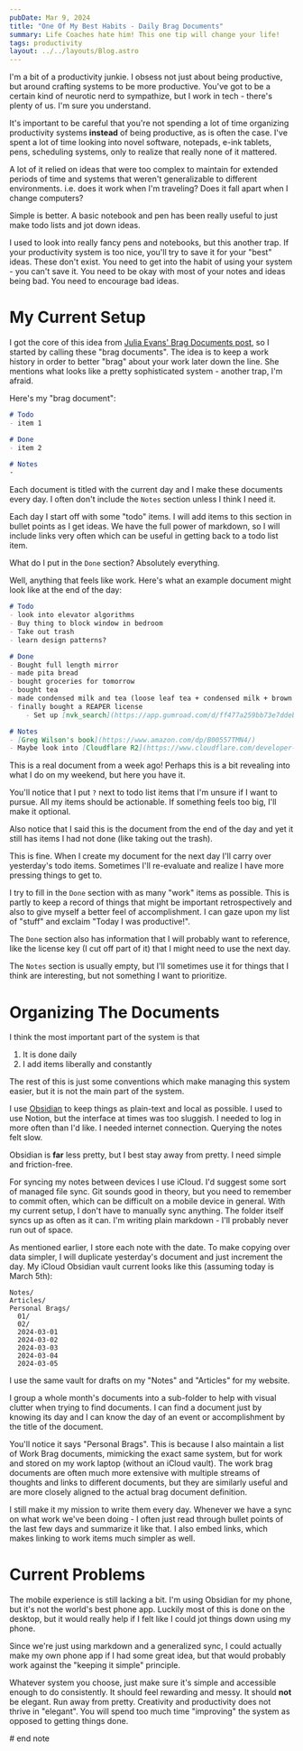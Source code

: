 ```yaml
---
pubDate: Mar 9, 2024
title: "One Of My Best Habits - Daily Brag Documents"
summary: Life Coaches hate him! This one tip will change your life!
tags: productivity
layout: ../../layouts/Blog.astro
---
```


I'm a bit of a productivity junkie. I obsess not just about being productive, but around crafting systems to be more productive. You've got to be a certain kind of neurotic nerd to sympathize, but I work in tech - there's plenty of us. I'm sure you understand.

It's important to be careful that you're not spending a lot of time organizing productivity systems **instead** of being productive, as is often the case. I've spent a lot of time looking into novel software, notepads, e-ink tablets, pens, scheduling systems, only to realize that really none of it mattered.

A lot of it relied on ideas that were too complex to maintain for extended periods of time and systems that weren't generalizable to different environments. i.e. does it work when I'm traveling? Does it fall apart when I change computers? 

Simple is better. A basic notebook and pen has been really useful to just make todo lists and jot down ideas. 

I used to look into really fancy pens and notebooks, but this another trap. If your productivity system is too nice, you'll try to save it for your "best" ideas. These don't exist. You need to get into the habit of using your system - you can't save it. You need to be okay with most of your notes and ideas being bad. You need to encourage bad ideas. 

# My Current Setup

I got the core of this idea from [Julia Evans' Brag Documents post](https://jvns.ca/blog/brag-documents/), so I started by calling these "brag documents". The idea is to keep a work history in order to better "brag" about your work later down the line. She mentions what looks like a pretty sophisticated system - another trap, I'm afraid.

Here's my "brag document":

```md
# Todo
- item 1

# Done
- item 2

# Notes
-
```

Each document is titled with the current day and I make these documents every day. I often don't include the `Notes` section unless I think I need it. 

Each day I start off with some "todo" items. I will add items to this section in bullet points as I get ideas. We have the full power of markdown, so I will include links very often which can be useful in getting back to a todo list item. 

What do I put in the `Done` section? Absolutely everything. 

Well, anything that feels like work. Here's what an example document might look like at the end of the day:

```md
# Todo
- look into elevator algorithms 
- Buy thing to block window in bedroom
- Take out trash
- learn design patterns?

# Done
- Bought full length mirror
- made pita bread
- bought groceries for tomorrow
- bought tea
- made condensed milk and tea (loose leaf tea + condensed milk + brown sugar)
- finally bought a REAPER license
	- Set up [nvk_search](https://app.gumroad.com/d/ff477a259bb73e7ddebcca3efbce371d) (license key: `D21C68B2-xxxx`)

# Notes
- [Greg Wilson's book](https://www.amazon.com/dp/B00557TMN4/)
- Maybe look into [Cloudflare R2](https://www.cloudflare.com/developer-platform/r2/)
```

This is a real document from a week ago! Perhaps this is a bit revealing into what I do on my weekend, but here you have it.

You'll notice that I put `?` next to todo list items that I'm unsure if I want to pursue. All my items should be actionable. If something feels too big, I'll make it optional. 

Also notice that I said this is the document from the end of the day and yet it still has items I had not done (like taking out the trash).

This is fine. When I create my document for the next day I'll carry over yesterday's todo items. Sometimes I'll re-evaluate and realize I have more pressing things to get to.

I try to fill in the `Done` section with as many "work" items as possible. This is partly to keep a record of things that might be important retrospectively and also to give myself a better feel of accomplishment. I can gaze upon my list of "stuff" and exclaim "Today I was productive!".

The `Done` section also has information that I will probably want to reference, like the license key (I cut off part of it) that I might need to use the next day.

The `Notes` section is usually empty, but I'll sometimes use it for things that I think are interesting, but not something I want to prioritize. 

# Organizing The Documents

I think the most important part of the system is that 
1. It is done daily
2. I add items liberally and constantly

The rest of this is just some conventions which make managing this system easier, but it is not the main part of the system.

I use [Obsidian](https://obsidian.md/) to keep things as plain-text and local as possible. I used to use Notion, but the interface at times was too sluggish. I needed to log in more often than I'd like. I needed internet connection. Querying the notes felt slow.

Obsidian is **far** less pretty, but I best stay away from pretty. I need simple and friction-free.

For syncing my notes between devices I use iCloud. I'd suggest some sort of managed file sync. Git sounds good in theory, but you need to remember to commit often, which can be difficult on a mobile device in general. With my current setup, I don't have to manually sync anything. The folder itself syncs up as often as it can. I'm writing plain markdown - I'll probably never run out of space.

As mentioned earlier, I store each note with the date. To make copying over data simpler, I will duplicate yesterday's document and just increment the day. My iCloud Obsidian vault current looks like this (assuming today is March 5th):

```
Notes/
Articles/
Personal Brags/
  01/
  02/
  2024-03-01
  2024-03-02
  2024-03-03
  2024-03-04
  2024-03-05
```

I use the same vault for drafts on my "Notes" and "Articles" for my website. 

I group a whole month's documents into a sub-folder to help with visual clutter when trying to find documents. I can find a document just by knowing its day and I can know the day of an event or accomplishment by the title of the document.

You'll notice it says "Personal Brags". This is because I also maintain a list of Work Brag documents, mimicking the exact same system, but for work and stored on my work laptop (without an iCloud vault). The work brag documents are often much more extensive with multiple streams of thoughts and links to different documents, but they are similarly useful and are more closely aligned to the actual brag document definition.

I still make it my mission to write them every day. Whenever we have a sync on what work we've been doing - I often just read through bullet points of the last few days and summarize it like that. I also embed links, which makes linking to work items much simpler as well.

# Current Problems

The mobile experience is still lacking a bit. I'm using Obsidian for my phone, but it's not the world's best phone app. Luckily most of this is done on the desktop, but it would really help if I felt like I could jot things down using my phone. 

Since we're just using markdown and a generalized sync, I could actually make my own phone app if I had some great idea, but that would probably work against the "keeping it simple" principle.

Whatever system you choose, just make sure it's simple and accessible enough to do consistently. It should feel rewarding and messy. It should **not** be elegant. Run away from pretty. Creativity and productivity does not thrive in "elegant". You will spend too much time "improving" the system as opposed to getting things done.

\# end note